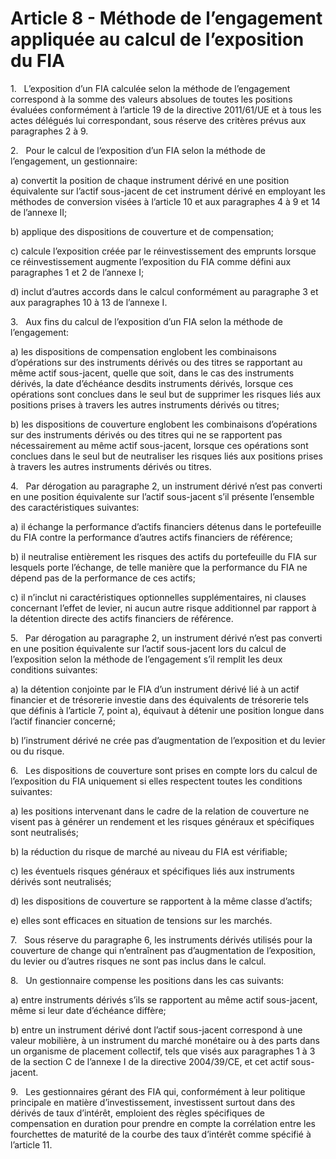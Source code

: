 # Article 8 - Méthode de l’engagement appliquée au calcul de l’exposition du FIA


1.   L’exposition d’un FIA calculée selon la méthode de l’engagement correspond à la somme des valeurs absolues de toutes les positions évaluées conformément à l’article 19 de la directive 2011/61/UE et à tous les actes délégués lui correspondant, sous réserve des critères prévus aux paragraphes 2 à 9.

2.   Pour le calcul de l’exposition d’un FIA selon la méthode de l’engagement, un gestionnaire:

a) convertit la position de chaque instrument dérivé en une position équivalente sur l’actif sous-jacent de cet instrument dérivé en employant les méthodes de conversion visées à l’article 10 et aux paragraphes 4 à 9 et 14 de l’annexe II;

b) applique des dispositions de couverture et de compensation;

c) calcule l’exposition créée par le réinvestissement des emprunts lorsque ce réinvestissement augmente l’exposition du FIA comme défini aux paragraphes 1 et 2 de l’annexe I;

d) inclut d’autres accords dans le calcul conformément au paragraphe 3 et aux paragraphes 10 à 13 de l’annexe I.

3.   Aux fins du calcul de l’exposition d’un FIA selon la méthode de l’engagement:

a) les dispositions de compensation englobent les combinaisons d’opérations sur des instruments dérivés ou des titres se rapportant au même actif sous-jacent, quelle que soit, dans le cas des instruments dérivés, la date d’échéance desdits instruments dérivés, lorsque ces opérations sont conclues dans le seul but de supprimer les risques liés aux positions prises à travers les autres instruments dérivés ou titres;

b) les dispositions de couverture englobent les combinaisons d’opérations sur des instruments dérivés ou des titres qui ne se rapportent pas nécessairement au même actif sous-jacent, lorsque ces opérations sont conclues dans le seul but de neutraliser les risques liés aux positions prises à travers les autres instruments dérivés ou titres.

4.   Par dérogation au paragraphe 2, un instrument dérivé n’est pas converti en une position équivalente sur l’actif sous-jacent s’il présente l’ensemble des caractéristiques suivantes:

a) il échange la performance d’actifs financiers détenus dans le portefeuille du FIA contre la performance d’autres actifs financiers de référence;

b) il neutralise entièrement les risques des actifs du portefeuille du FIA sur lesquels porte l’échange, de telle manière que la performance du FIA ne dépend pas de la performance de ces actifs;

c) il n’inclut ni caractéristiques optionnelles supplémentaires, ni clauses concernant l’effet de levier, ni aucun autre risque additionnel par rapport à la détention directe des actifs financiers de référence.

5.   Par dérogation au paragraphe 2, un instrument dérivé n’est pas converti en une position équivalente sur l’actif sous-jacent lors du calcul de l’exposition selon la méthode de l’engagement s’il remplit les deux conditions suivantes:

a) la détention conjointe par le FIA d’un instrument dérivé lié à un actif financier et de trésorerie investie dans des équivalents de trésorerie tels que définis à l’article 7, point a), équivaut à détenir une position longue dans l’actif financier concerné;

b) l’instrument dérivé ne crée pas d’augmentation de l’exposition et du levier ou du risque.

6.   Les dispositions de couverture sont prises en compte lors du calcul de l’exposition du FIA uniquement si elles respectent toutes les conditions suivantes:

a) les positions intervenant dans le cadre de la relation de couverture ne visent pas à générer un rendement et les risques généraux et spécifiques sont neutralisés;

b) la réduction du risque de marché au niveau du FIA est vérifiable;

c) les éventuels risques généraux et spécifiques liés aux instruments dérivés sont neutralisés;

d) les dispositions de couverture se rapportent à la même classe d’actifs;

e) elles sont efficaces en situation de tensions sur les marchés.

7.   Sous réserve du paragraphe 6, les instruments dérivés utilisés pour la couverture de change qui n’entraînent pas d’augmentation de l’exposition, du levier ou d’autres risques ne sont pas inclus dans le calcul.

8.   Un gestionnaire compense les positions dans les cas suivants:

a) entre instruments dérivés s’ils se rapportent au même actif sous-jacent, même si leur date d’échéance diffère;

b) entre un instrument dérivé dont l’actif sous-jacent correspond à une valeur mobilière, à un instrument du marché monétaire ou à des parts dans un organisme de placement collectif, tels que visés aux paragraphes 1 à 3 de la section C de l’annexe I de la directive 2004/39/CE, et cet actif sous-jacent.

9.   Les gestionnaires gérant des FIA qui, conformément à leur politique principale en matière d’investissement, investissent surtout dans des dérivés de taux d’intérêt, emploient des règles spécifiques de compensation en duration pour prendre en compte la corrélation entre les fourchettes de maturité de la courbe des taux d’intérêt comme spécifié à l’article 11.
